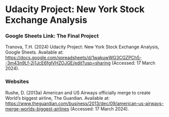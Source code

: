 # Udacity Project: New York Stock Exchange Analysis

### Google Sheets Link: The Final Project
Tranova, T.H. (2024) Udacity Project: New York Stock Exchange Analysis, Google Sheets. Available at: https://docs.google.com/spreadsheets/d/1wakuwWG3CGZPCh5--3m43n9Lf-2j1JcE6fgIVHZOJGE/edit?usp=sharing (Accessed: 17 March 2024). 

### Websites
Rushe, D. (2013a) American and US Airways officially merge to create World’s biggest airline, The Guardian. Available at: https://www.theguardian.com/business/2013/dec/09/american-us-airways-merge-worlds-biggest-airlines (Accessed: 17 March 2024). 
